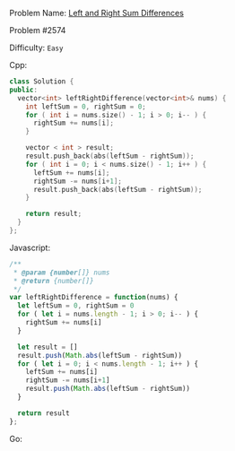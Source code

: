 Problem Name: [Left and Right Sum Differences](https://leetcode.com/problems/left-and-right-sum-differences/)

Problem #2574

Difficulty: `Easy`

Cpp:

```cpp
class Solution {
public:
  vector<int> leftRightDifference(vector<int>& nums) {
    int leftSum = 0, rightSum = 0;
    for ( int i = nums.size() - 1; i > 0; i-- ) {
      rightSum += nums[i];
    }

    vector < int > result;
    result.push_back(abs(leftSum - rightSum));
    for ( int i = 0; i < nums.size() - 1; i++ ) {
      leftSum += nums[i];
      rightSum -= nums[i+1];
      result.push_back(abs(leftSum - rightSum));
    }

    return result;
  }
};
```

Javascript:

```js
/**
 * @param {number[]} nums
 * @return {number[]}
 */
var leftRightDifference = function(nums) {
  let leftSum = 0, rightSum = 0
  for ( let i = nums.length - 1; i > 0; i-- ) {
    rightSum += nums[i]
  }

  let result = []
  result.push(Math.abs(leftSum - rightSum))
  for ( let i = 0; i < nums.length - 1; i++ ) {
    leftSum += nums[i]
    rightSum -= nums[i+1]
    result.push(Math.abs(leftSum - rightSum))
  }

  return result
};
```

Go:

```go

```
